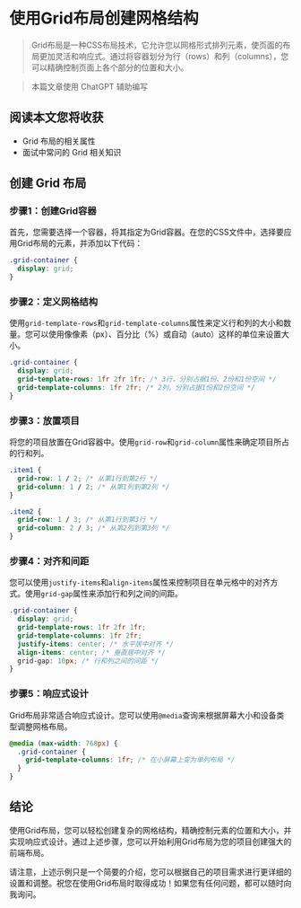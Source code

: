 # 使用Grid布局创建网格结构
> Grid布局是一种CSS布局技术，它允许您以网格形式排列元素，使页面的布局更加灵活和响应式。通过将容器划分为行（rows）和列（columns），您可以精确控制页面上各个部分的位置和大小。

> 本篇文章使用 ChatGPT 辅助编写

## 阅读本文您将收获
* Grid 布局的相关属性
* 面试中常问的 Grid 相关知识

## 创建 Grid 布局

### 步骤1：创建Grid容器

首先，您需要选择一个容器，将其指定为Grid容器。在您的CSS文件中，选择要应用Grid布局的元素，并添加以下代码：

```css
.grid-container {
  display: grid;
}
```

### 步骤2：定义网格结构

使用`grid-template-rows`和`grid-template-columns`属性来定义行和列的大小和数量。您可以使用像像素（px）、百分比（%）或自动（auto）这样的单位来设置大小。

```css
.grid-container {
  display: grid;
  grid-template-rows: 1fr 2fr 1fr; /* 3行，分别占据1份、2份和1份空间 */
  grid-template-columns: 1fr 2fr; /* 2列，分别占据1份和2份空间 */
}
```

### 步骤3：放置项目

将您的项目放置在Grid容器中。使用`grid-row`和`grid-column`属性来确定项目所占的行和列。

```css
.item1 {
  grid-row: 1 / 2; /* 从第1行到第2行 */
  grid-column: 1 / 2; /* 从第1列到第2列 */
}

.item2 {
  grid-row: 1 / 3; /* 从第1行到第3行 */
  grid-column: 2 / 3; /* 从第2列到第3列 */
}
```

### 步骤4：对齐和间距

您可以使用`justify-items`和`align-items`属性来控制项目在单元格中的对齐方式。使用`grid-gap`属性来添加行和列之间的间距。

```css
.grid-container {
  display: grid;
  grid-template-rows: 1fr 2fr 1fr;
  grid-template-columns: 1fr 2fr;
  justify-items: center; /* 水平居中对齐 */
  align-items: center; /* 垂直居中对齐 */
  grid-gap: 10px; /* 行和列之间的间距 */
}
```

### 步骤5：响应式设计

Grid布局非常适合响应式设计。您可以使用`@media`查询来根据屏幕大小和设备类型调整网格布局。

```css
@media (max-width: 768px) {
  .grid-container {
    grid-template-columns: 1fr; /* 在小屏幕上变为单列布局 */
  }
}
```

## 结论

使用Grid布局，您可以轻松创建复杂的网格结构，精确控制元素的位置和大小，并实现响应式设计。通过上述步骤，您可以开始利用Grid布局为您的项目创建强大的前端布局。

请注意，上述示例只是一个简要的介绍，您可以根据自己的项目需求进行更详细的设置和调整。祝您在使用Grid布局时取得成功！如果您有任何问题，都可以随时向我询问。